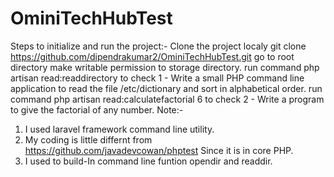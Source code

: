 # OminiTechHubTest

Steps to initialize and run the project:-
Clone the project localy git clone https://github.com/dipendrakumar2/OminiTechHubTest.git
go to root directory
make writable permission to storage directory.
run command php artisan read:readdirectory to check
 1 - Write a small PHP command line application to read the file /etc/dictionary and sort in alphabetical order.
run command php artisan read:calculatefactorial 6 to check
 2 - Write a program to give the factorial of any number. 
Note:- 
1. I used laravel framework command line utility.
2. My coding is little differnt from https://github.com/javadevcowan/phptest
Since it is in core PHP.
3. I used to build-In command line funtion opendir and readdir.

